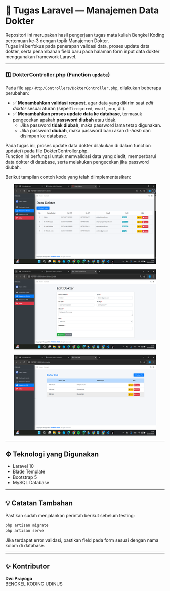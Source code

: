 # 🏥 Tugas Laravel — Manajemen Data Dokter

Repositori ini merupakan hasil pengerjaan tugas mata kuliah Bengkel Koding pertemuan ke-3 dengan topik Manajemen Dokter.  
Tugas ini berfokus pada penerapan validasi data, proses update data dokter, serta penambahan field baru pada halaman form input data dokter menggunakan framework Laravel.

---

### 1️⃣ DokterController.php (Function `update`)
Pada file `app/Http/Controllers/DokterController.php`, dilakukan beberapa perubahan:

- ✅ **Menambahkan validasi request**, agar data yang dikirim saat *edit dokter* sesuai aturan (seperti `required`, `email`, `min`, dll).  
- ✅ **Menambahkan proses update data ke database**, termasuk pengecekan apakah **password diubah** atau tidak.  
  - Jika password **tidak diubah**, maka password lama tetap digunakan.  
  - Jika password **diubah**, maka password baru akan di-*hash* dan disimpan ke database.

Pada tugas ini, proses update data dokter dilakukan di dalam function update() pada file DokterController.php.  
Function ini berfungsi untuk memvalidasi data yang diedit, memperbarui data dokter di database, serta melakukan pengecekan jika password diubah.

Berikut tampilan contoh kode yang telah diimplementasikan:

<p align="center">
  <img src="public/gambar/Screenshot1.png" alt="Contoh Function Update - DokterController" width="450">
</p>

<p align="center">
  <img src="public/gambar/Screenshot2.png" alt="Form Create Dokter - Field No HP" width="450">
</p>

<p align="center">
  <img src="public/gambar/Screenshot3.png" alt="Form Create Dokter - Field Password" width="450">
</p>

---

## ⚙️ Teknologi yang Digunakan
- Laravel 10  
- Blade Template  
- Bootstrap 5  
- MySQL Database  

---

## 💡 Catatan Tambahan
Pastikan sudah menjalankan perintah berikut sebelum testing:
```bash
php artisan migrate
php artisan serve
```
Jika terdapat error validasi, pastikan field pada form sesuai dengan nama kolom di database.

---

## ✨ Kontributor
**Dwi Prayoga**  
BENGKEL KODING UDINUS
